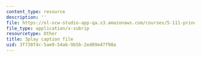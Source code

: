 ```yaml
---
content_type: resource
description: ''
file: https://ol-ocw-studio-app-qa.s3.amazonaws.com/courses/5-111-principles-of-chemical-science-fall-2008/3f738f4c5ae054ab9b5b2ed89e47f98a_wnOOQnW5Un4.vtt
file_type: application/x-subrip
resourcetype: Other
title: 3play caption file
uid: 3f738f4c-5ae0-54ab-9b5b-2ed89e47f98a
---
```


